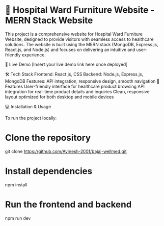 # 🏥 Hospital Ward Furniture Website - MERN Stack Website
This project is a comprehensive website for Hospital Ward Furniture Website, designed to provide visitors with seamless access to healthcare solutions. The website is built using the MERN stack (MongoDB, Express.js, React.js, and Node.js) and focuses on delivering an intuitive and user-friendly experience.

🔗 Live Demo
[Insert your live demo link here once deployed]

🛠️ Tech Stack
Frontend: React.js, CSS
Backend: Node.js, Express.js, MongoDB
Features: API integration, responsive design, smooth navigation
🚀 Features
User-friendly interface for healthcare product browsing
API integration for real-time product details and inquiries
Clean, responsive layout optimized for both desktop and mobile devices

💻 Installation & Usage

To run the project locally:

# Clone the repository
git clone https://github.com/Avinesh-2001/bajaj-wellmed.git

# Install dependencies
npm install

# Run the frontend and backend
npm run dev
